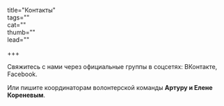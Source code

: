 title="Контакты"   
tags=""   
cat=""   
thumb=""   
lead=""  

+++

Свяжитесь с нами через официальные группы в соцсетях: ВКонтакте, Facebook.

Или пишите координаторам волонтерской команды **Артуру и Елене Кореневым**.
